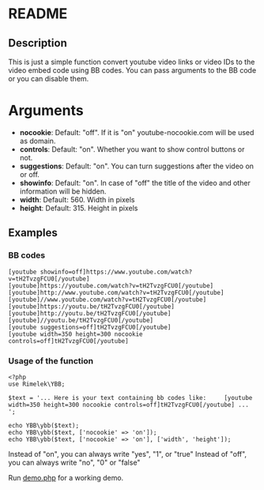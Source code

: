 # README

## Description

This is just a simple function convert youtube video links or video IDs to the video embed code using BB codes.
You can pass arguments to the BB code or you can disable them.
 
# Arguments

- **nocookie**: Default: "off". If it is "on" youtube-nocookie.com will be used as domain.
- **controls**: Default: "on". Whether you want to show control buttons or not.
- **suggestions**: Default: "on". You can turn suggestions after the video on or off.
- **showinfo**: Default: "on". In case of "off" the title of the video and other information will be hidden.
- **width**: Default: 560. Width in pixels
- **height**: Default: 315. Height in pixels

## Examples

### BB codes

    [youtube showinfo=off]https://www.youtube.com/watch?v=tH2TvzgFCU0[/youtube]
    [youtube]https://youtube.com/watch?v=tH2TvzgFCU0[/youtube]
    [youtube]http://www.youtube.com/watch?v=tH2TvzgFCU0[/youtube]
    [youtube]//www.youtube.com/watch?v=tH2TvzgFCU0[/youtube]
    [youtube]https://youtu.be/tH2TvzgFCU0[/youtube]
    [youtube]http://youtu.be/tH2TvzgFCU0[/youtube]
    [youtube]//youtu.be/tH2TvzgFCU0[/youtube]
    [youtube suggestions=off]tH2TvzgFCU0[/youtube]
    [youtube width=350 height=300 nocookie controls=off]tH2TvzgFCU0[/youtube]
    
### Usage of the function

    <?php
    use Rimelek\YBB;
    
    $text = '... Here is your text containing bb codes like:     [youtube width=350 height=300 nocookie controls=off]tH2TvzgFCU0[/youtube] ... ';
    
    echo YBB\ybb($text);
    echo YBB\ybb($text, ['nocookie' => 'on']);
    echo YBB\ybb($text, ['nocookie' => 'on'], ['width', 'height']);
    
Instead of "on", you can always write "yes", "1", or "true"
Instead of "off", you can always write "no", "0" or "false"
    
Run [demo.php](demo.php) for a working demo.